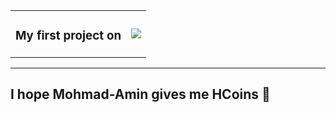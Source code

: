 <table>
  <tr>
    <td><h3>My first project on</h3></td>
    <td><img src="https://img.shields.io/badge/Go-00ADD8?style=for-the-badge&logo=go&logoColor=white" /></td>
  </tr>
</table>

---

## I hope Mohmad-Amin gives me HCoins 🙏
